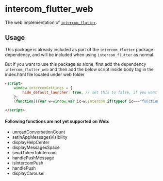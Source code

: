 # intercom_flutter_web

The web implementation of [`intercom_flutter`][1].

## Usage

This package is already included as part of the `intercom_flutter` package dependency, and will be included when using `intercom_flutter` as normal.

But if you want to use this package as alone, first add the dependency `intercom_flutter_web` and then add the below script inside body tag in the index.html file located under web folder
```html
<script>
    window.intercomSettings = {
        hide_default_launcher: true, // set this to false, if you want to show the default launcher
    };
    (function(){var w=window;var ic=w.Intercom;if(typeof ic==="function"){ic('reattach_activator');ic('update',w.intercomSettings);}else{var d=document;var i=function(){i.c(arguments);};i.q=[];i.c=function(args){i.q.push(args);};w.Intercom=i;var l=function(){var s=d.createElement('script');s.type='text/javascript';s.async=true;s.src='https://widget.intercom.io/widget/';var x=d.getElementsByTagName('script')[0];x.parentNode.insertBefore(s, x);};if(document.readyState==='complete'){l();}else if(w.attachEvent){w.attachEvent('onload',l);}else{w.addEventListener('load',l,false);}}})();

</script>
```
#### Following functions are not yet supported on Web:

- unreadConversationCount
- setInAppMessagesVisibility
- displayHelpCenter
- displayMessagesSpace
- sendTokenToIntercom
- handlePushMessage
- isIntercomPush
- handlePush
- displayCarousel

[1]: ../intercom_flutter

